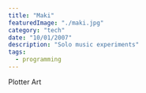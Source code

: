 ```yaml
---
title: "Maki"
featuredImage: "./maki.jpg"
category: "tech"
date: "10/01/2007"
description: "Solo music experiments"
tags:
  - programming
---
```


Plotter Art

<!-- ![](./img.png) -->
